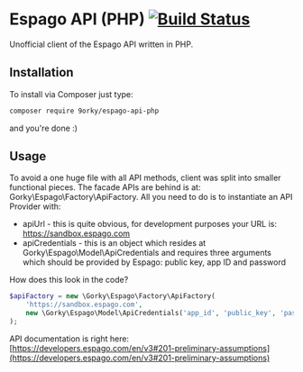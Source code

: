 # Espago API (PHP) [![Build Status](https://travis-ci.org/9orky/espago-api-php.svg?branch=master)](https://travis-ci.org/9orky/espago-api-php)

Unofficial client of the Espago API written in PHP.

## Installation
To install via Composer just type:

```bash
composer require 9orky/espago-api-php
```
and you're done :)

## Usage
To avoid a one huge file with all API methods, client was split into smaller 
functional pieces. The facade APIs are behind is at: Gorky\Espago\Factory\ApiFactory.
All you need to do is to instantiate an API Provider with:
* apiUrl - this is quite obvious, for development purposes your URL is: https://sandbox.espago.com
* apiCredentials - this is an object which resides at Gorky\Espago\Model\ApiCredentials and requires three arguments
which should be provided by Espago: public key, app ID and password

How does this look in the code?

```php
$apiFactory = new \Gorky\Espago\Factory\ApiFactory(
    'https://sandbox.espago.com',
    new \Gorky\Espago\Model\ApiCredentials('app_id', 'public_key', 'password')
);
```

API documentation is right here: 
[https://developers.espago.com/en/v3#201-preliminary-assumptions](https://developers.espago.com/en/v3#201-preliminary-assumptions)
